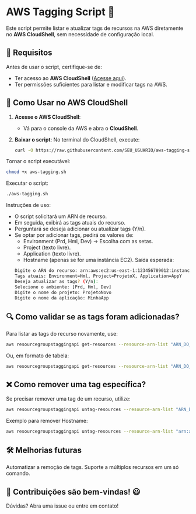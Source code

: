 # AWS Tagging Script 🚀

Este script permite listar e atualizar tags de recursos na AWS diretamente no **AWS CloudShell**, sem necessidade de configuração local.

## 📌 Requisitos

Antes de usar o script, certifique-se de:
- Ter acesso ao **AWS CloudShell** ([Acesse aqui](https://console.aws.amazon.com/cloudshell)).
- Ter permissões suficientes para listar e modificar tags na AWS.

## 🚀 Como Usar no AWS CloudShell

1. **Acesse o AWS CloudShell**:
   - Vá para o console da AWS e abra o **CloudShell**.

2. **Baixar o script**:
   No terminal do CloudShell, execute:
   ```bash
   curl -O https://raw.githubusercontent.com/SEU_USUARIO/aws-tagging-script/main/aws-tagging.sh
   ```
Tornar o script executável:
  ```bash
  chmod +x aws-tagging.sh
  ```
Executar o script:
```bash
./aws-tagging.sh
```
Instruções de uso:
- O script solicitará um ARN de recurso.
- Em seguida, exibirá as tags atuais do recurso.
- Perguntará se deseja adicionar ou atualizar tags (Y/n).
- Se optar por adicionar tags, pedirá os valores de:
  - Environment (Prd, Hml, Dev) → Escolha com as setas.
  - Project (texto livre).
  - Application (texto livre).
  - Hostname (apenas se for uma instância EC2).
Saída esperada:
  ```bash
  Digite o ARN do recurso: arn:aws:ec2:us-east-1:123456789012:instance/i-08dbabdb57f4d4612
  Tags atuais: Environment=Hml, Project=ProjetoX, Application=AppY
  Deseja atualizar as tags? (Y/n): 
  Selecione o ambiente: [Prd, Hml, Dev]
  Digite o nome do projeto: ProjetoNovo
  Digite o nome da aplicação: MinhaApp
  ```
## 🔍 Como validar se as tags foram adicionadas?
Para listar as tags do recurso novamente, use:
  ```bash
  aws resourcegroupstaggingapi get-resources --resource-arn-list "ARN_DO_RECURSO" --query "ResourceTagMappingList[].Tags"
  ```
Ou, em formato de tabela:
  ```bash
  aws resourcegroupstaggingapi get-resources --resource-arn-list "ARN_DO_RECURSO" --output table
  ```

## ❌ Como remover uma tag específica?
Se precisar remover uma tag de um recurso, utilize:
```bash
aws resourcegroupstaggingapi untag-resources --resource-arn-list "ARN_DO_RECURSO" --tag-keys "NOME_DA_TAG"
```

Exemplo para remover Hostname:
```bash
aws resourcegroupstaggingapi untag-resources --resource-arn-list "arn:aws:ec2:us-east-1:123456789012:instance/i-08dbabdb57f4d4612" --tag-keys "Hostname"
```

## 🛠 Melhorias futuras
Automatizar a remoção de tags.
Suporte a múltiplos recursos em um só comando.

## 📌 Contribuições são bem-vindas! 😃
Dúvidas? Abra uma issue ou entre em contato!
